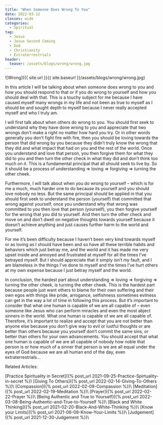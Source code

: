 ```yaml
---
title: "When Someone Does Wrong To You"
date: 2022-03-12
classes: wide
categories:
  - Spiritual 
tag:
  - Jesus
  - Jesus Second Coming
  - God
  - Christianity
  - Extraterrestrials 
header: 
  teaser: /assets/blogs/wrong/wrong.jpg
---
```


![Wrong]({{ site.url }}{{ site.baseurl }}/assets/blogs/wrong/wrong.jpg)

In this article I will be talking about when someone does wrong to you and how you should respond to that or if you do wrong to yourself and how you should deal with that. This is a touchy subject for me because I have caused myself many wrongs in my life and not been as true to myself as I should be and sought depth to myself because I never really accepted myself and who I truly am.

I will first talk about when others do wrong to you. You should first seek to understand why they have done wrong to you and appreciate that two wrongs don’t make a right no matter how hard you try. Or in other words generally you don’t fight fire with fire, then you should be loving towards the person that did wrong by you because they didn’t truly know the wrong that they did and what impact that had on you and the rest of the world. Once you understand and love that person, you then forgive them for what they did to you and then turn the other check in what they did and don’t think too much on it. This is a fundamental principal that all should seek to live by. So it should be a process of understanding => loving => forgiving => turning the other cheek.

Furthermore, I will talk about when you do wrong to yourself – which is for me a much, much harder one to do because its yourself and you should love nobody no less. But the same principal should be applied in that you should first seek to understand the person (yourself) that committed that wrong against yourself, once you understand why that wrong was committed to you then love that person (yourself), you then forgive yourself for the wrong that you did to yourself. And then turn the other check and move on and don’t dwell on negative thoughts towards yourself because it doesn’t achieve anything and just causes further harm to the world and yourself.

For me it’s been difficulty because I haven’t been very kind towards myself or as loving as I should have been and so have all these terrible habits and behaviors which just betray me, and the world and it has made me very upset inside and annoyed and frustrated at myself for all the times I’ve betrayed myself. But I should appreciate that it simply isn’t my fault, and I am blameless in the things I’ve done to myself and the times I’ve hurt others at my own expense because I just betray myself and the world. 

In conclusion, the hardest part about understanding => loving => forgiving => turning the other cheek, is turning the other cheek. This is the hardest part because people just want others to blame for their own suffering and their own egos with things like pride, arrogance, selfishness sometimes evilness can get in the way a lot of time in following this process. But it’s important to consider that what one human is capable of we are all capable of – even someone like Jesus who can perform miracles and even the most abject sinners in the world. What one human is capable of we are all capable of. Therefore, it’s important to realize and accept that you are not better than anyone else because you don’t give way to evil or lustful thoughts or are better than others because you yourself don’t commit the same sins, or better than others for your own advancements. You should accept that what one human is capable of we are all capable of nobody how noble that person is or how much of a sinner that person is we are all equal under the eyes of God because we are all human end of the day, even extraterrestrials…

Related Articles:

[Practice Spirituality in Secret]({% post_url 2021-09-25-Practice-Spirtuality-in-secret %})
[Giving To Others]({% post_url 2022-02-14-Giving-To-Others %})\\
[Compassion]({% post_url 2022-02-09-Compassion %})\\
[Meditation]({% post_url 2022-02-19-Meditation %})\\
[Prayer]({% post_url 2022-02-22-Prayer %})\\
[Being Authentic and True to Yourself]({% post_url 2022-03-08-Being-Authentic-and-True-to-Yourself %})\\
[Black and White Thinking]({% post_url 2021-02-20-Black-And-White-Thinking %})\\
[Know your Limits]({% post_url 2021-06-08-Know-Your-Limits %})\\
[Judgement]({% post_url 2021-12-30-Judgement %})\\

